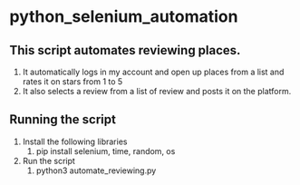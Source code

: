 # python_selenium_automation

## This script automates reviewing places.
1. It automatically logs in my account and open up places from a list and rates it on stars from 1 to 5
2. It also selects a review from a list of review and posts it on the platform.

## Running the script
1. Install the following libraries
   1. pip install selenium, time, random, os
2. Run the script
   1. python3 automate_reviewing.py
